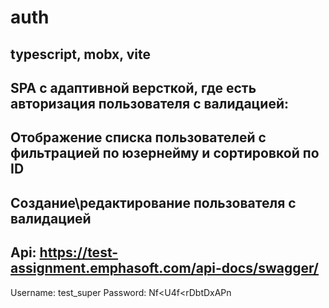 # auth
## typescript, mobx, vite

## SPA с адаптивной версткой, где есть авторизация пользователя с валидацией:
## Отображение списка пользователей с фильтрацией по юзернейму и сортировкой по ID
## Создание\редактирование пользователя с валидацией

## Api: https://test-assignment.emphasoft.com/api-docs/swagger/ 
Username: test_super
Password: Nf<U4f<rDbtDxAPn
